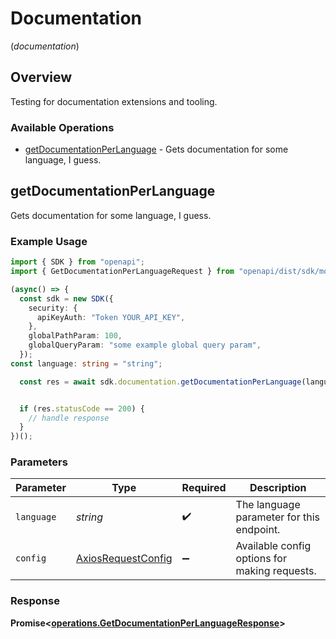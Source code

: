 # Documentation
(*documentation*)

## Overview

Testing for documentation extensions and tooling.

### Available Operations

* [getDocumentationPerLanguage](#getdocumentationperlanguage) - Gets documentation for some language, I guess.

## getDocumentationPerLanguage

Gets documentation for some language, I guess.

### Example Usage

```typescript
import { SDK } from "openapi";
import { GetDocumentationPerLanguageRequest } from "openapi/dist/sdk/models/operations";

(async() => {
  const sdk = new SDK({
    security: {
      apiKeyAuth: "Token YOUR_API_KEY",
    },
    globalPathParam: 100,
    globalQueryParam: "some example global query param",
  });
const language: string = "string";

  const res = await sdk.documentation.getDocumentationPerLanguage(language);


  if (res.statusCode == 200) {
    // handle response
  }
})();
```

### Parameters

| Parameter                                                    | Type                                                         | Required                                                     | Description                                                  |
| ------------------------------------------------------------ | ------------------------------------------------------------ | ------------------------------------------------------------ | ------------------------------------------------------------ |
| `language`                                                   | *string*                                                     | :heavy_check_mark:                                           | The language parameter for this endpoint.                    |
| `config`                                                     | [AxiosRequestConfig](https://axios-http.com/docs/req_config) | :heavy_minus_sign:                                           | Available config options for making requests.                |


### Response

**Promise<[operations.GetDocumentationPerLanguageResponse](../../models/operations/getdocumentationperlanguageresponse.md)>**

